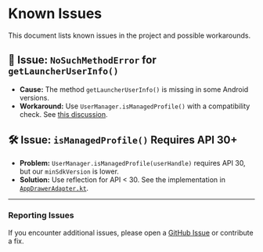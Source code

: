 # Known Issues

This document lists known issues in the project and possible workarounds.

## 🚨 Issue: `NoSuchMethodError` for `getLauncherUserInfo()`

- **Cause:** The method `getLauncherUserInfo()` is missing in some Android versions.
- **Workaround:** Use `UserManager.isManagedProfile()` with a compatibility check.
  See [this discussion](https://developer.android.com/reference/android/os/UserManager#isManagedProfile()).

## 🛠️ Issue: `isManagedProfile()` Requires API 30+

- **Problem:** `UserManager.isManagedProfile(userHandle)` requires API 30, but our `minSdkVersion` is lower.
- **Solution:** Use reflection for API < 30. See the implementation in [
  `AppDrawerAdapter.kt`](./app/src/main/java/com/github/droidworksstudio/mlauncher/ui/AppDrawerAdapter.kt).

---

### Reporting Issues

If you encounter additional issues, please open a [GitHub Issue](https://github.com/DroidWorksStudio/mLauncher/issues) or contribute a fix.

